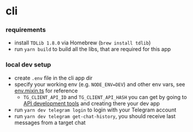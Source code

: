 # cli

### requirements

[//]: # (TODO: add tdlib to docker compose instead)
- install `TDLib 1.8.0` via Homebrew (`brew install tdlib`)
- run `yarn build` to build all the libs, that are required for this app

### local dev setup

- create `.env` file in the cli app dir
- specify your working env (e.g. `NODE_ENV=DEV`) and other env vars, see [env.mixin.ts](./src/shared/env.mixin.ts) for reference
  - `TG_CLIENT_API_ID` and `TG_CLIENT_API_HASH` you can get by going to [API development tools](https://my.telegram.org/apps) and creating there your dev app
- run `yarn dev telegram login` to login with your Telegram account
- run `yarn dev telegram get-chat-history`, you should receive last messages from a target chat
